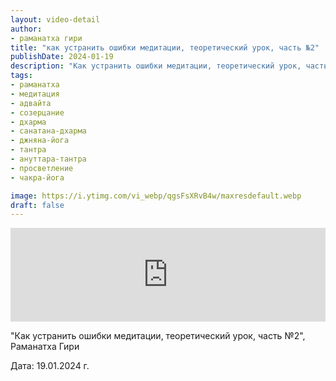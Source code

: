 ```yaml
---
layout: video-detail
author:
- раманатха гири
title: "как устранить ошибки медитации, теоретический урок, часть №2"
publishDate: 2024-01-19
description: "Как устранить ошибки медитации, теоретический урок, часть №2, Раманатха Гири  Дата  19.01.2024 г."
tags: 
- раманатха
- медитация
- адвайта
- созерцание
- дхарма
- санатана-дхарма
- джняна-йога
- тантра
- ануттара-тантра
- просветление
- чакра-йога

image: https://i.ytimg.com/vi_webp/qgsFsXRvB4w/maxresdefault.webp
draft: false
---
```


<iframe width="100%" src="https://www.youtube.com/embed/qgsFsXRvB4w" frameborder="0" allowfullscreen=""></iframe> 

 "Как устранить ошибки медитации, теоретический урок, часть №2", Раманатха Гири

 Дата: 19.01.2024 г.

  

 